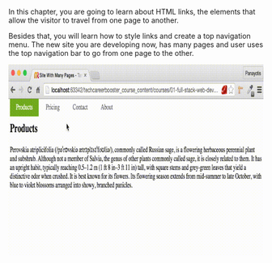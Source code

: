 In this chapter, you are going to learn about HTML links, the elements that allow the visitor
to travel from one page to another.

Besides that, you will learn how to style links and create a top navigation menu. The new site
you are developing now, has many pages and user uses the top navigation bar to go from one page to the other.

![./images/Web Site With Many Pages](./images/a-link-task-site-with-many-pages.gif)

